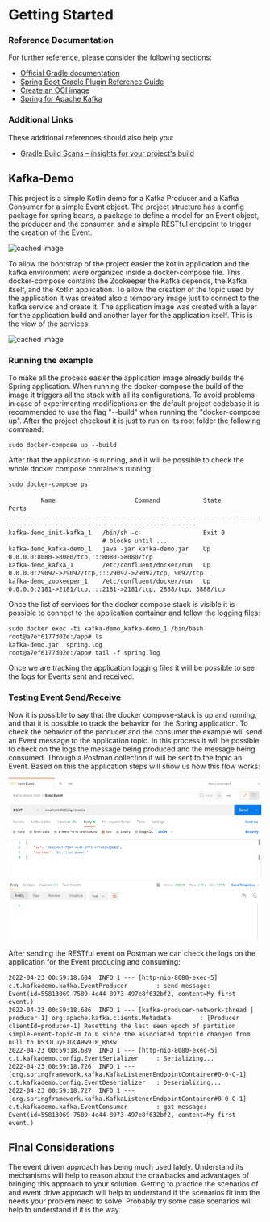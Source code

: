 # Getting Started

### Reference Documentation
For further reference, please consider the following sections:

* [Official Gradle documentation](https://docs.gradle.org)
* [Spring Boot Gradle Plugin Reference Guide](https://docs.spring.io/spring-boot/docs/2.6.7/gradle-plugin/reference/html/)
* [Create an OCI image](https://docs.spring.io/spring-boot/docs/2.6.7/gradle-plugin/reference/html/#build-image)
* [Spring for Apache Kafka](https://docs.spring.io/spring-boot/docs/2.6.7/reference/htmlsingle/#boot-features-kafka)

### Additional Links
These additional references should also help you:

* [Gradle Build Scans – insights for your project's build](https://scans.gradle.com#gradle)

## Kafka-Demo

This project is a simple Kotlin demo for a Kafka Producer and a Kafka Consumer for a simple Event object. The project structure 
has a config package for spring beans, a package to define a model for an Event object, the producer and the consumer, and a 
simple RESTful endpoint to trigger the creation of the Event.

![cached image](http://www.plantuml.com/plantuml/proxy?src=https://raw.githubusercontent.com/tnfigueiredo/kafka-demo/master/app-components.puml)

To allow the bootstrap of the project easier the kotlin application and the kafka environment were organized inside a docker-compose
file. This docker-compose contains the Zookeeper the Kafka depends, the Kafka itself, and the Kotlin application. To allow the creation
of the topic used by the application it was created also a temporary image just to connect to the kafka service and
create it. The application image was created with a layer for the application build and another layer for the application itself.
This is the view of the services:

![cached image](http://www.plantuml.com/plantuml/proxy?src=https://raw.githubusercontent.com/tnfigueiredo/kafka-demo/master/deployment-model.puml)

### Running the example

To make all the process easier the application image already builds the Spring application. When running the docker-compose the build of the image it triggers
all the stack with all its configurations. To avoid problems in case of experimenting modifications on the default project codebase it is recommended to use the
flag "--build" when running the "docker-compose up". After the project checkout it is just to run on its root folder the following command:

```shell
sudo docker-compose up --build
```

After that the application is running, and it will be possible to check the whole docker compose containers running:

```shell
sudo docker-compose ps

         Name                      Command            State                               Ports                            
---------------------------------------------------------------------------------------------------------------------------
kafka-demo_init-kafka_1   /bin/sh -c                  Exit 0                                                               
                          # blocks until ...                                                                               
kafka-demo_kafka-demo_1   java -jar kafka-demo.jar    Up       0.0.0.0:8080->8080/tcp,:::8080->8080/tcp                    
kafka-demo_kafka_1        /etc/confluent/docker/run   Up       0.0.0.0:29092->29092/tcp,:::29092->29092/tcp, 9092/tcp      
kafka-demo_zookeeper_1    /etc/confluent/docker/run   Up       0.0.0.0:2181->2181/tcp,:::2181->2181/tcp, 2888/tcp, 3888/tcp
```

Once the list of services for the docker compose stack is visible it is possible to connect to the application container and follow the logging files:

```shell
sudo docker exec -ti kafka-demo_kafka-demo_1 /bin/bash
root@a7ef6177d02e:/app# ls
kafka-demo.jar	spring.log
root@a7ef6177d02e:/app# tail -f spring.log 
```

Once we are tracking the application logging files it will be possible to see the logs for Events sent and received. 

### Testing Event Send/Receive

Now it is possible to say that the docker compose-stack is up and running, and that it is possible to track the behavior for the Spring application.
To check the behavior of the producer and the consumer the example will send an Event message to the application topic. In this process it will be 
possible to check on the logs the message being produced and the message being consumed. Through a Postman collection it will be sent to the topic
an Event. Based on this the application steps will show us how this flow works:

![Postman POST Event](send-event-rest.png "Title")

After sending the RESTful event on Postman we can check the logs on the application for the Event producing and consuming:

```shell
2022-04-23 00:59:18.684  INFO 1 --- [http-nio-8080-exec-5] c.t.kafkademo.kafka.EventProducer        : send message: Event(id=55813069-7509-4c44-8973-497e8f632bf2, content=My first event.)
2022-04-23 00:59:18.686  INFO 1 --- [kafka-producer-network-thread | producer-1] org.apache.kafka.clients.Metadata        : [Producer clientId=producer-1] Resetting the last seen epoch of partition simple-event-topic-0 to 0 since the associated topicId changed from null to bS3JLuyFTGCAHw9TP_RhKw
2022-04-23 00:59:18.689  INFO 1 --- [http-nio-8080-exec-5] c.t.kafkademo.config.EventSerializer     : Serializing...
2022-04-23 00:59:18.726  INFO 1 --- [org.springframework.kafka.KafkaListenerEndpointContainer#0-0-C-1] c.t.kafkademo.config.EventDeserializer   : Deserializing...
2022-04-23 00:59:18.727  INFO 1 --- [org.springframework.kafka.KafkaListenerEndpointContainer#0-0-C-1] c.t.kafkademo.kafka.EventConsumer        : got message: Event(id=55813069-7509-4c44-8973-497e8f632bf2, content=My first event.) 
```

## Final Considerations

The event driven approach has being much used lately. Understand its mechanisms will help to reason about the drawbacks and advantages
of bringing this approach to your solution. Getting to practice the  scenarios of and event drive approach will help to understand if the scenarios
fit into the needs your problem need to solve. Probably try some case scenarios will help to understand if it is the way.